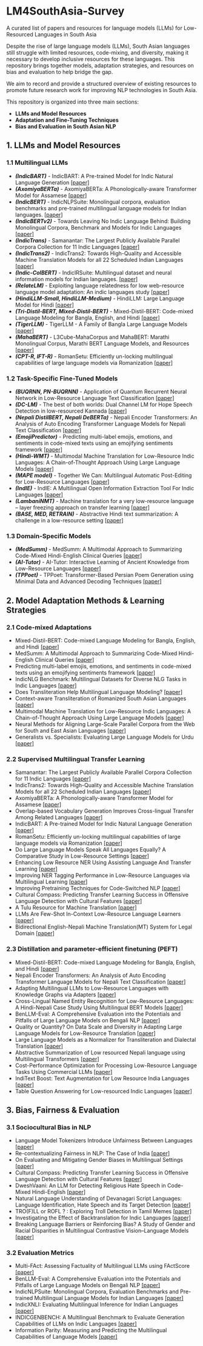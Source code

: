 # LM4SouthAsia-Survey
A curated list of papers and resources for language models (LLMs) for Low-Resourced Languages in South Asia

Despite the rise of large language models (LLMs), South Asian languages still struggle with limited resources, code-mixing, and diversity, making it necessary to develop inclusive resources for these languages. This repository brings together models, adaptation strategies, and resources on bias and evaluation to help bridge the gap. 

We aim to record and provide a structured overview of existing resources to promote future research work for improving NLP technologies in South Asia.  

This repository is organized into three main sections:

- **LLMs and Model Resources**
- **Adaptation and Fine-Tuning Techniques**
- **Bias and Evaluation in South Asian NLP**


## 1.  LLMs and Model Resources

### 1.1  Multilingual LLMs
- ***(IndicBART)*** - IndicBART: A Pre-trained Model for Indic Natural Language Generation [[paper]](https://aclanthology.org/2022.findings-acl.145.pdf)
- ***(AxomiyaBERTa)*** - AxomiyaBERTa: A Phonologically-aware Transformer Model for Assamese [[paper]](https://aclanthology.org/2023.findings-acl.739.pdf)
- ***(IndicBERT)*** - IndicNLPSuite: Monolingual corpora, evaluation benchmarks and pre-trained multilingual language models for Indian languages. [[paper]](https://aclanthology.org/2020.findings-emnlp.445.pdf)
- ***(IndicBERTv2)*** - Towards Leaving No Indic Language Behind: Building Monolingual
Corpora, Benchmark and Models for Indic Languages [[paper]](https://aclanthology.org/2023.acl-long.693.pdf)
- ***(IndicTrans)*** - Samanantar: The Largest Publicly Available Parallel Corpora Collection for 11 Indic Languages [[paper]](https://aclanthology.org/2022.tacl-1.9.pdf)
- ***(IndicTrans2)*** - IndicTrans2: Towards High-Quality and Accessible Machine Translation Models for all 22 Scheduled Indian Languages [[paper]](https://arxiv.org/pdf/2305.16307)
- ***(Indic-ColBERT)*** - IndicIRSuite: Multilingual dataset and neural information models for Indian languages. [[paper]](https://aclanthology.org/2024.acl-short.46.pdf)
- ***(RelateLM)*** - Exploiting language relatedness for low web-resource language model adaptation: An indic languages study [[paper]](https://aclanthology.org/2021.acl-long.105.pdf)
- ***(HindiLLM-Small, HindiLLM-Medium)*** - HindiLLM: Large Language Model for Hindi [[paper]](https://arxiv.org/pdf/2412.20357)
- ***(Tri-Distil-BERT, Mixed-Distil-BERT)*** - Mixed-Distil-BERT: Code-mixed Language Modeling for Bangla, English, and Hindi [[paper]](https://arxiv.org/pdf/2309.10272v2)
- ***(TigerLLM)*** - TigerLLM - A Family of Bangla Large Language Models [[paper]](https://arxiv.org/pdf/2503.10995)
- ***(MahaBERT)*** - L3Cube-MahaCorpus and MahaBERT: Marathi Monolingual Corpus, Marathi BERT Language Models, and Resources [[paper]](https://aclanthology.org/2022.wildre-1.17.pdf)
- ***(CPT-R, IFT-R)*** - RomanSetu: Efficiently un-locking multilingual capabilities of large language models via Romanization [[paper]](https://aclanthology.org/2024.acl-long.833.pdf)

  
### 1.2  Task-Specific Fine-Tuned Models
- ***(BUQRNN, PN-BUQRNN)*** - Application of Quantum Recurrent Neural Network in Low-Resource Language Text Classification [[paper]](https://ieeexplore.ieee.org/stamp/stamp.jsp?tp=&arnumber=10461108)
- ***(DC-LM)*** - The best of both worlds: Dual Channel LM for Hope Speech Detection in low-resourced Kannada [[paper]](https://aclanthology.org/2022.ltedi-1.14.pdf)
- ***(Nepali DistilBERT, Nepali DeBERTa)*** - Nepali Encoder Transformers: An Analysis of Auto Encoding Transformer Language Models for Nepali Text Classification [[paper]](https://aclanthology.org/2022.sigul-1.14.pdf)
- ***(EmojiPredictor)*** - Predicting multi-label emojis, emotions, and sentiments in code-mixed texts using an emojifying sentiments framework [[paper]](https://www.nature.com/articles/s41598-024-58944-5)
- ***(Hindi-WMT)*** - Multimodal Machine Translation for Low-Resource Indic Languages: A Chain-of-Thought Approach Using Large Language Models [[paper]](https://aclanthology.org/2024.wmt-1.79.pdf)
- ***(MAPE model)*** - Together We Can: Multilingual Automatic Post-Editing for Low-Resource Languages [[paper]](https://aclanthology.org/2024.findings-emnlp.634.pdf)
- ***(IndIE)*** - IndIE: A Multilingual Open Information Extraction Tool For Indic Languages [[paper]](https://aclanthology.org/2023.findings-ijcnlp.28.pdf)
- ***(LambaniNMT)*** - Machine translation for a very low-resource language – layer freezing approach on transfer learning [[paper]](https://aclanthology.org/2022.loresmt-1.7.pdf)
- ***(BASE, MED, RETRAIN)*** - Abstractive Hindi text summarization: A challenge in a low-resource setting [[paper]](https://aclanthology.org/2023.icon-1.58.pdf)

  
### 1.3  Domain-Specific Models
- ***(MedSumm)*** - MedSumm: A Multimodal Approach to Summarizing Code-Mixed Hindi-English Clinical Queries [[paper]](https://arxiv.org/pdf/2401.01596)
- ***(AI-Tutor)*** - AI-Tutor: Interactive Learning of Ancient Knowledge from Low-Resource Languages [[paper]](https://aclanthology.org/2024.wat-1.5.pdf)
- ***(TPPoet)*** - TPPoet: Transformer-Based Persian Poem Generation using Minimal Data and Advanced Decoding Techniques [[paper]](https://arxiv.org/pdf/2312.02125)


## 2.  Model Adaptation Methods & Learning Strategies

### 2.1  Code-mixed Adaptations
- Mixed-Distil-BERT: Code-mixed Language Modeling for Bangla, English, and Hindi [[paper]](https://arxiv.org/pdf/2309.10272v2)
- MedSumm: A Multimodal Approach to Summarizing Code-Mixed Hindi-English Clinical Queries [[paper]](https://arxiv.org/pdf/2401.01596)
- Predicting multi-label emojis, emotions, and sentiments in code-mixed texts using an emojifying sentiments framework [[paper]](https://www.nature.com/articles/s41598-024-58944-5)
- IndicNLG Benchmark: Multilingual Datasets for Diverse NLG Tasks in Indic Languages [[paper]](https://aclanthology.org/2022.emnlp-main.360.pdf)
- Does Transliteration Help Multilingual Language Modeling? [[paper]](https://aclanthology.org/2023.findings-eacl.50.pdf)
- Context-aware Transliteration of Romanized South Asian Languages [[paper]](https://aclanthology.org/2024.cl-2.2.pdf)
- Multimodal Machine Translation for Low-Resource Indic Languages: A Chain-of-Thought Approach Using Large Language Models [[paper]](https://aclanthology.org/2024.wmt-1.79.pdf)
- Neural Methods for Aligning Large-Scale Parallel Corpora from the Web for South and East Asian Languages [[paper]](https://aclanthology.org/2024.wmt-1.132.pdf)
- Generalists vs. Specialists: Evaluating Large Language Models for Urdu [[paper]](https://aclanthology.org/2024.findings-emnlp.426.pdf)


### 2.2  Supervised Multilingual Transfer Learning
- Samanantar: The Largest Publicly Available Parallel Corpora Collection for 11 Indic Languages [[paper]](https://aclanthology.org/2022.tacl-1.9.pdf)
- IndicTrans2: Towards High-Quality and Accessible Machine Translation Models for all 22 Scheduled Indian Languages [[paper]](https://arxiv.org/pdf/2305.16307)
- AxomiyaBERTa: A Phonologically-aware Transformer Model for Assamese [[paper]](https://aclanthology.org/2023.findings-acl.739.pdf)
- Overlap-based Vocabulary Generation Improves Cross-lingual Transfer Among Related Languages [[paper]](https://arxiv.org/pdf/2203.01976)
- IndicBART: A Pre-trained Model for Indic Natural Language Generation [[paper]](https://aclanthology.org/2022.findings-acl.145.pdf)
- RomanSetu: Efficiently un-locking multilingual capabilities of large language models via Romanization [[paper]](https://aclanthology.org/2024.acl-long.833.pdf)
- Do Large Language Models Speak All Languages Equally? A Comparative Study in Low-Resource Settings [[paper]](https://arxiv.org/pdf/2408.02237)
- Enhancing Low Resource NER Using Assisting Language And Transfer Learning [[paper]](https://arxiv.org/pdf/2306.06477)
- Improving NER Tagging Performance in Low-Resource Languages via Multilingual Learning [[paper]](https://www.cse.iitb.ac.in/~pb/papers/tallip18-ner.pdf)
- Improving Pretraining Techniques for Code-Switched NLP [[paper]](https://aclanthology.org/2023.acl-long.66.pdf)
- Cultural Compass: Predicting Transfer Learning Success in Offensive Language Detection with Cultural Features [[paper]](https://aclanthology.org/2023.findings-emnlp.845.pdf)
- A Tulu Resource for Machine Translation [[paper]](https://aclanthology.org/2024.lrec-main.155.pdf)
- LLMs Are Few-Shot In-Context Low-Resource Language Learners [[paper]](https://aclanthology.org/2024.naacl-long.24v2.pdf)
- Bidirectional English-Nepali Machine Translation(MT) System for Legal Domain [[paper]](https://aclanthology.org/2024.sigul-1.7.pdf)

### 2.3  Distillation and parameter-efficient finetuning (PEFT)
- Mixed-Distil-BERT: Code-mixed Language Modeling for Bangla, English, and Hindi [[paper]](https://arxiv.org/pdf/2309.10272v2)
- Nepali Encoder Transformers: An Analysis of Auto Encoding Transformer Language Models for Nepali Text Classification [[paper]](https://aclanthology.org/2022.sigul-1.14.pdf)
- Adapting Multilingual LLMs to Low-Resource Languages with Knowledge Graphs via Adapters [[paper]](https://aclanthology.org/2024.kallm-1.7v2.pdf)
- Cross-Lingual Named Entity Recognition for Low-Resource Languages: A Hindi-Nepali Case Study Using Multilingual BERT Models [[paper]](https://aclanthology.org/2024.mrl-1.12.pdf)
- BenLLM-Eval: A Comprehensive Evaluation into the Potentials and Pitfalls of Large Language Models on Bengali NLP [[paper]](https://aclanthology.org/2024.lrec-main.201.pdf)
- Quality or Quantity? On Data Scale and Diversity in Adapting Large Language Models for Low-Resource Translation [[paper]](https://aclanthology.org/2024.wmt-1.128.pdf)
- Large Language Models as a Normalizer for Transliteration and Dialectal Translation [[paper]](https://aclanthology.org/2025.vardial-1.5.pdf)
- Abstractive Summarization of Low resourced Nepali language using Multilingual Transformers [[paper]](https://aclanthology.org/2025.chipsal-1.12.pdf)
- Cost-Performance Optimization for Processing Low-Resource Language Tasks Using Commercial LLMs [[paper]](https://aclanthology.org/2024.findings-emnlp.920.pdf)
- IndiText Boost: Text Augmentation for Low Resource India Languages [[paper]](https://arxiv.org/pdf/2401.13085)
- Table Question Answering for Low-resourced Indic Languages [[paper]](https://aclanthology.org/2024.emnlp-main.5.pdf)

## 3.  Bias, Fairness & Evaluation

### 3.1  Sociocultural Bias in NLP
- Language Model Tokenizers Introduce Unfairness Between Languages [[paper]](https://arxiv.org/pdf/2305.15425)
- Re-contextualizing Fairness in NLP: The Case of India [[paper]](https://aclanthology.org/2022.aacl-main.55.pdf)
- On Evaluating and Mitigating Gender Biases in Multilingual Settings [[paper]](https://aclanthology.org/2023.findings-acl.21.pdf)
- Cultural Compass: Predicting Transfer Learning Success in Offensive Language Detection with Cultural Features [[paper]](https://aclanthology.org/2023.findings-emnlp.845.pdf)
- DweshVaani: An LLM for Detecting Religious Hate Speech in Code-Mixed Hindi-English [[paper]](https://aclanthology.org/2025.chipsal-1.5.pdf)
- Natural Language Understanding of Devanagari Script Languages: Language Identification, Hate Speech and its Target Detection [[paper]](https://aclanthology.org/2025.chipsal-1.7.pdf)
- TRO(F)LL or ROFL ? : Exploring Troll Detection in Tamil Memes [[paper]](https://aclanthology.org/2024.icon-1.45.pdf)
- Investigating the Effect of Backtranslation for Indic Languages [[paper]](https://aclanthology.org/2025.indonlp-1.18.pdf)
- Breaking Language Barriers or Reinforcing Bias? A Study of Gender and Racial Disparities in Multilingual Contrastive Vision–Language Models [[paper]](https://arxiv.org/pdf/2505.14160)

### 3.2  Evaluation Metrics
- Multi-FAct: Assessing Factuality of Multilingual LLMs using FActScore [[paper]](https://arxiv.org/pdf/2402.18045)
- BenLLM-Eval: A Comprehensive Evaluation into the Potentials and Pitfalls of Large Language Models on Bengali NLP [[paper]](https://aclanthology.org/2024.lrec-main.201.pdf)
- IndicNLPSuite: Monolingual Corpora, Evaluation Benchmarks and Pre-trained Multilingual Language Models for Indian Languages [[paper]](https://aclanthology.org/2020.findings-emnlp.445.pdf)
- IndicXNLI: Evaluating Multilingual Inference for Indian Languages [[paper]](https://aclanthology.org/2022.emnlp-main.755.pdf)
- INDICGENBENCH: A Multilingual Benchmark to Evaluate Generation Capabilities of LLMs on Indic Languages [[paper]](https://aclanthology.org/2024.acl-long.595.pdf)
- Information Parity: Measuring and Predicting the Multilingual Capabilities of Language Models [[paper]](https://aclanthology.org/2024.findings-emnlp.468.pdf)
